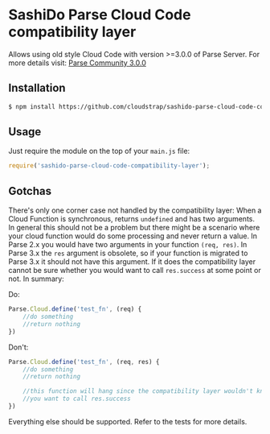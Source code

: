 # SashiDo Parse Cloud Code compatibility layer

Allows using old style Cloud Code with version >=3.0.0 of Parse Server. For more details visit: [Parse Community 3.0.0](https://github.com/parse-community/parse-server/blob/master/3.0.0.md)

## Installation

```bash
$ npm install https://github.com/cloudstrap/sashido-parse-cloud-code-compatibility-layer#1.1.0
```

## Usage

Just require the module on the top of your `main.js` file:

```js
require('sashido-parse-cloud-code-compatibility-layer');
```

## Gotchas

There's only one corner case not handled by the compatibility layer: When a Cloud Function is synchronous, returns `undefined` and has two arguments. In general this should not be a problem but there might be a scenario where your cloud function would do some processing and never return a value. In Parse 2.x you would have two arguments in your function `(req, res)`. In Parse 3.x the `res` argument is obsolete, so if your function is migrated to Parse 3.x it should not have this argument. If it does the compatibility layer cannot be sure whether you would want to call `res.success` at some point or not. In summary:

Do:

```javascript
Parse.Cloud.define('test_fn', (req) {
    //do something
    //return nothing
})
```

Don't:

```javascript
Parse.Cloud.define('test_fn', (req, res) {
    //do something
    //return nothing

    //this function will hang since the compatibility layer wouldn't know if
    //you want to call res.success
})
```

Everything else should be supported. Refer to the tests for more details.
